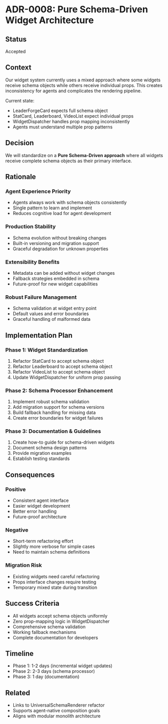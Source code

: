# ADR-0008: Pure Schema-Driven Widget Architecture

## Status
Accepted

## Context
Our widget system currently uses a mixed approach where some widgets receive schema objects while others receive individual props. This creates inconsistency for agents and complicates the rendering pipeline.

Current state:
- LeaderForgeCard expects full schema object
- StatCard, Leaderboard, VideoList expect individual props
- WidgetDispatcher handles prop mapping inconsistently
- Agents must understand multiple prop patterns

## Decision
We will standardize on a **Pure Schema-Driven approach** where all widgets receive complete schema objects as their primary interface.

## Rationale

### Agent Experience Priority
- Agents always work with schema objects consistently
- Single pattern to learn and implement
- Reduces cognitive load for agent development

### Production Stability
- Schema evolution without breaking changes
- Built-in versioning and migration support
- Graceful degradation for unknown properties

### Extensibility Benefits
- Metadata can be added without widget changes
- Fallback strategies embedded in schema
- Future-proof for new widget capabilities

### Robust Failure Management
- Schema validation at widget entry point
- Default values and error boundaries
- Graceful handling of malformed data

## Implementation Plan

### Phase 1: Widget Standardization
1. Refactor StatCard to accept schema object
2. Refactor Leaderboard to accept schema object
3. Refactor VideoList to accept schema object
4. Update WidgetDispatcher for uniform prop passing

### Phase 2: Schema Processor Enhancement
1. Implement robust schema validation
2. Add migration support for schema versions
3. Build fallback handling for missing data
4. Create error boundaries for widget failures

### Phase 3: Documentation & Guidelines
1. Create how-to guide for schema-driven widgets
2. Document schema design patterns
3. Provide migration examples
4. Establish testing standards

## Consequences

### Positive
- Consistent agent interface
- Easier widget development
- Better error handling
- Future-proof architecture

### Negative
- Short-term refactoring effort
- Slightly more verbose for simple cases
- Need to maintain schema definitions

### Migration Risk
- Existing widgets need careful refactoring
- Props interface changes require testing
- Temporary mixed state during transition

## Success Criteria
- All widgets accept schema objects uniformly
- Zero prop-mapping logic in WidgetDispatcher
- Comprehensive schema validation
- Working fallback mechanisms
- Complete documentation for developers

## Timeline
- Phase 1: 1-2 days (incremental widget updates)
- Phase 2: 2-3 days (schema processor)
- Phase 3: 1 day (documentation)

## Related
- Links to UniversalSchemaRenderer refactor
- Supports agent-native composition goals
- Aligns with modular monolith architecture